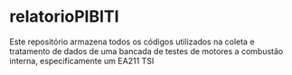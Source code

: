 # relatorioPIBITI
Este repositório armazena todos os códigos utilizados na coleta e tratamento de dados de uma bancada de testes de motores a combustão interna, especificamente um EA211 TSI
